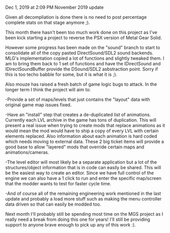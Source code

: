 Dec 1, 2019 at 2:09 PM
November 2019 update

Given all decompliation is done there is no need to post percentage complete stats on that stage anymore ;).

This month there hasn't been too much work done on this project as I've been kick starting a project to reverse the PSX version of Metal Gear Solid.

However some progress has been made on the "sound" branch to start to consolidate all of the copy pasted DirectSound/SDL2 sound backends. MLG's implementation copied a lot of functions and slightly tweaked them. I am to bring them back to 1 set of functions and have the IDirectSound and IDirectSoundBuffer provide the DSound/SDL2 asbstraction point. Sorry if this is too techo babble for some, but it is what it is ;).

Also mouze has raised a fresh batch of game logic bugs to attack. In the longer term I think the project will aim to:

-Provide a set of maps/levels that just contains the "layout" data with original game map issues fixed.

-Have an "install" step that creates a de-duplicated list of animations. Currently each LVL archive in the game has tons of duplication. This will present a real issue when trying to create mods that replace animations as it would mean the mod would have to ship a copy of every LVL with certain elements replaced. Also information about each animation is hard coded which needs moving to external data. These 2 big ticket items will provide a good base to allow "layered" mods that override certain maps and animations/cameras.

-The level editor will most likely be a separate application but a lot of the structures/object information that is in code can easily be shared. This will be the easiest way to create an editor. Since we have full control of the engine we can also have a 1 click to run and enter the specific map/screen that the modder wants to test for faster cycle time.

-And of course all of the remaining engineering work mentioned in the last update and probably a load more stuff such as making the menu controller data driven so that can easily be modded too.

Next month I'll probably still be spending most time on the MGS project as I really need a break from doing this one for years! I'll still be providing support to anyone brave enough to pick up any of this work :).
